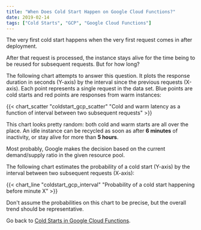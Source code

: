 ```yaml
---
title: "When Does Cold Start Happen on Google Cloud Functions?"
date: 2019-02-14
tags: ["Cold Starts", "GCP", "Google Cloud Functions"]
---
```


The very first cold start happens when the very first request comes in after deployment. 

After that request is processed, the instance stays alive for the time being to be reused for subsequent requests. But for how long?

The following chart attempts to answer this question. It plots the response duration in seconds (Y-axis) by the interval since the previous requests (X-axis). Each point represents a single request in the data set. Blue points are cold starts and red points are responses from warm instances:

{{< chart_scatter 
    "coldstart_gcp_scatter"
    "Cold and warm latency as a function of interval between two subsequent requests" >}}

This chart looks pretty random: both cold and warm starts are all over the place. An idle instance can be recycled as soon as after **6 minutes** of inactivity, or stay alive for more than **5 hours**.

Most probably, Google makes the decision based on the current demand/supply ratio in the given resource pool.

The following chart estimates the probability of a cold start (Y-axis) by the interval between two subsequent requests (X-axis):

{{< chart_line 
    "coldstart_gcp_interval" 
    "Probability of a cold start happening before minute X" >}}

Don't assume the probabilities on this chart to be precise, but the overall trend should be representative.

Go back to [Cold Starts in Google Cloud Functions](/coldstarts/gcp/).